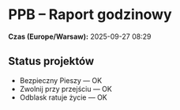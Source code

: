 # PPB – Raport godzinowy
**Czas (Europe/Warsaw):** 2025-09-27 08:29

## Status projektów
- Bezpieczny Pieszy — OK
- Zwolnij przy przejściu — OK
- Odblask ratuje życie — OK

